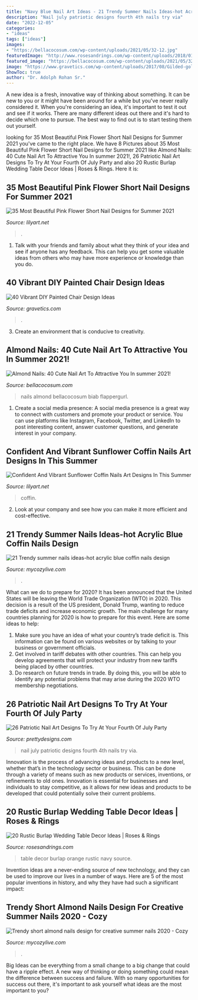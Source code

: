 ```yaml
---
title: "Navy Blue Nail Art Ideas - 21 Trendy Summer Nails Ideas-hot Acrylic Blue Coffin Nails Design"
description: "Nail july patriotic designs fourth 4th nails try via"
date: "2022-12-05"
categories:
- "ideas"
tags: ["ideas"]
images:
- "https://bellacocosum.com/wp-content/uploads/2021/05/32-12.jpg"
featuredImage: "http://www.rosesandrings.com/wp-content/uploads/2018/01/navy-and-orange-burlap-wedding-table-decor.jpg"
featured_image: "https://bellacocosum.com/wp-content/uploads/2021/05/32-12.jpg"
image: "https://www.gravetics.com/wp-content/uploads/2017/08/Gilded-gold-painted-navy-blue-chair..jpg"
ShowToc: true
author: "Dr. Adolph Rohan Sr."
---
```



A new idea is a fresh, innovative way of thinking about something. It can be new to you or it might have been around for a while but you've never really considered it. When you're considering an idea, it's important to test it out and see if it works. There are many different ideas out there and it's hard to decide which one to pursue. The best way to find out is to start testing them out yourself.

	

		
looking for 35 Most Beautiful Pink Flower Short Nail Designs for Summer 2021 you've came to the right place. We have 8 Pictures about 35 Most Beautiful Pink Flower Short Nail Designs for Summer 2021 like Almond Nails: 40 Cute Nail Art To Attractive You In summer 2021!, 26 Patriotic Nail Art Designs To Try At Your Fourth Of July Party and also 20 Rustic Burlap Wedding Table Decor Ideas | Roses &amp; Rings. Here it is:
		
    
## 35 Most Beautiful Pink Flower Short Nail Designs For Summer 2021

<img loading=lazy src="https://lilyart.net/wp-content/uploads/2021/04/2-7.jpg" onerror="this.onerror=null;this.src='https://tse3.mm.bing.net/th?id=OIP.G8dw3Jzx7Yk_tU8VIQzWXwHaLG&amp;pid=15.1';" alt="35 Most Beautiful Pink Flower Short Nail Designs for Summer 2021">

_Source: lilyart.net_

>. 

	

1. Talk with your friends and family about what they think of your idea and see if anyone has any feedback. This can help you get some valuable ideas from others who may have more experience or knowledge than you do.

    
## 40 Vibrant DIY Painted Chair Design Ideas

<img loading=lazy src="https://www.gravetics.com/wp-content/uploads/2017/08/Gilded-gold-painted-navy-blue-chair..jpg" onerror="this.onerror=null;this.src='https://tse4.mm.bing.net/th?id=OIP.U59lZe48XLfWxBvdVAA3rgHaJ3&amp;pid=15.1';" alt="40 Vibrant DIY Painted Chair Design Ideas">

_Source: gravetics.com_

>. 

	

3. Create an environment that is conducive to creativity.

    
## Almond Nails: 40 Cute Nail Art To Attractive You In Summer 2021!

<img loading=lazy src="https://bellacocosum.com/wp-content/uploads/2021/05/32-12.jpg" onerror="this.onerror=null;this.src='https://tse3.mm.bing.net/th?id=OIP.qxVpjbsyKSiBQLt7nMlvZAHaLH&amp;pid=15.1';" alt="Almond Nails: 40 Cute Nail Art To Attractive You In summer 2021!">

_Source: bellacocosum.com_

>nails almond bellacocosum biab flappergurl. 

	

1. Create a social media presence: A social media presence is a great way to connect with customers and promote your product or service. You can use platforms like Instagram, Facebook, Twitter, and LinkedIn to post interesting content, answer customer questions, and generate interest in your company.

    
## Confident And Vibrant Sunflower Coffin Nails Art Designs In This Summer

<img loading=lazy src="https://lilyart.net/wp-content/uploads/2020/05/30-4.jpg" onerror="this.onerror=null;this.src='https://tse2.mm.bing.net/th?id=OIP.oEyKgRJzp-OdR_tNMlcI0AHaJ-&amp;pid=15.1';" alt="Confident And Vibrant Sunflower Coffin Nails Art Designs In This Summer">

_Source: lilyart.net_

>coffin. 

	

2. Look at your company and see how you can make it more efficient and cost-effective.

    
## 21 Trendy Summer Nails Ideas-hot Acrylic Blue Coffin Nails Design

<img loading=lazy src="https://mycozylive.com/wp-content/uploads/2020/07/14-1.png" onerror="this.onerror=null;this.src='https://tse1.mm.bing.net/th?id=OIP.zqLgrkc9ZZwor9eS5SO95QHaKA&amp;pid=15.1';" alt="21 Trendy summer nails ideas-hot acrylic blue coffin nails design">

_Source: mycozylive.com_

>. 

	

What can we do to prepare for 2020?
It has been announced that the United States will be leaving the World Trade Organization (WTO) in 2020. This decision is a result of the US president, Donald Trump, wanting to reduce trade deficits and increase economic growth. The main challenge for many countries planning for 2020 is how to prepare for this event. Here are some ideas to help: 
1. Make sure you have an idea of what your country’s trade deficit is. This information can be found on various websites or by talking to your business or government officials. 
2. Get involved in tariff debates with other countries. This can help you develop agreements that will protect your industry from new tariffs being placed by other countries. 
3. Do research on future trends in trade. By doing this, you will be able to identify any potential problems that may arise during the 2020 WTO membership negotiations.

    
## 26 Patriotic Nail Art Designs To Try At Your Fourth Of July Party

<img loading=lazy src="http://www.prettydesigns.com/wp-content/uploads/2016/06/patriotic-nail-art-to-try-at-your-fourth-of-july-party-1.jpg" onerror="this.onerror=null;this.src='https://tse1.mm.bing.net/th?id=OIP.8JkZ0F9xmR3CvXHO5nBVXwHaJ4&amp;pid=15.1';" alt="26 Patriotic Nail Art Designs To Try At Your Fourth Of July Party">

_Source: prettydesigns.com_

>nail july patriotic designs fourth 4th nails try via. 

	

Innovation is the process of advancing ideas and products to a new level, whether that’s in the technology sector or business. This can be done through a variety of means such as new products or services, inventions, or refinements to old ones. Innovation is essential for businesses and individuals to stay competitive, as it allows for new ideas and products to be developed that could potentially solve their current problems.

    
## 20 Rustic Burlap Wedding Table Decor Ideas | Roses &amp; Rings

<img loading=lazy src="http://www.rosesandrings.com/wp-content/uploads/2018/01/navy-and-orange-burlap-wedding-table-decor.jpg" onerror="this.onerror=null;this.src='https://tse2.mm.bing.net/th?id=OIP.IGcz_tVStrDDHDKtXvVfAgHaLG&amp;pid=15.1';" alt="20 Rustic Burlap Wedding Table Decor Ideas | Roses &amp; Rings">

_Source: rosesandrings.com_

>table decor burlap orange rustic navy source. 

	

Invention ideas are a never-ending source of new technology, and they can be used to improve our lives in a number of ways. Here are 5 of the most popular inventions in history, and why they have had such a significant impact:

    
## Trendy Short Almond Nails Design For Creative Summer Nails 2020 - Cozy

<img loading=lazy src="https://mycozylive.com/wp-content/uploads/2020/07/9-2.png" onerror="this.onerror=null;this.src='https://tse2.mm.bing.net/th?id=OIP.-KpCGDhmx9oBa_GZ81hDIQHaJ1&amp;pid=15.1';" alt="Trendy short almond nails design for creative summer nails 2020 - Cozy">

_Source: mycozylive.com_

>. 

	

Big Ideas can be everything from a small change to a big change that could have a ripple effect. A new way of thinking or doing something could mean the difference between success and failure. With so many opportunities for success out there, it's important to ask yourself what ideas are the most important to you?

